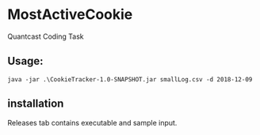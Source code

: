 # MostActiveCookie
Quantcast Coding Task

## Usage:
``java -jar .\CookieTracker-1.0-SNAPSHOT.jar smallLog.csv -d 2018-12-09``

## installation
Releases tab contains executable and sample input.
